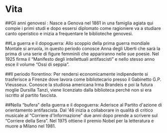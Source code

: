 # Vita

##Gli anni genovesi :
Nasce a Genova nel 1861 in una famiglia agiata qui compie i primi studi e dopo essersi diplomato come ragioniere va a studiare canto operistico e inizia a frequentare le biblioteche genovesi.

##La guerra e il dopoguerra:
Allo scoppio della prima guerra mondiale Montale si arruola, in questo periodo conosce  Anna degli Uberti che sarà la prima di una serie di figure femminili che appariranno nelle sue poesie. Nel 1925 firma il “Manifesto degli intellettuali antifascisti” e nello stesso anno esce il volume “Ossi di seppia”.

##Il periodo fiorentino:
Per rendersi economicamente indipendente si trasferisce a Firenze dove lavora come bibliotecario presso il Gabinetto G.P. Vieusseux. Conosce la studiosa americana Irma Brandeis e poi la futura moglie Dursilla Tanzi, viene licenziato dalla biblioteca perché non si era iscritto al partito fascista.

##Nella “bufera” della guerra e il dopoguerra:
Aderisce al Partito d'azione di orientamento antifascista. Dal '46 inizia a collaborare in qualità di critico musicale al “Corriere d'Informazione” due anni dopo prende a scrivere sul “Corriere della Sera”. Nel 1975 ottiene il premio Nobel per la letteratura e muore a Milano nel 1981.
